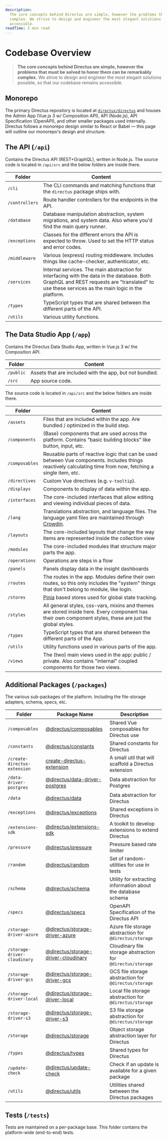 ```yaml
---
description:
  The core concepts behind Directus are simple, however the problems that must be solved to honor them can be remarkably
  complex. We strive to design and engineer the most elegant solutions possible, so that our codebase remains
  accessible.
readTime: 3 min read
---
```


# Codebase Overview

> **The core concepts behind Directus are simple, however the problems that must be solved to honor them can be
> remarkably complex.** We strive to design and engineer the most elegant solutions possible, so that our codebase
> remains accessible.

## Monorepo

The primary Directus repository is located at [`directus/directus`](https://github.com/directus/directus) and houses the
Admin App (Vue.js 3 w/ Composition API), API (Node.js), API Specification (OpenAPI), and other smaller packages used
internally. Directus follows a monorepo design similar to React or Babel — this page will outline our monorepo's design
and structure.

## The API (`/api`)

Contains the Directus API (REST+GraphQL), written in Node.js. The source code is located in `/api/src` and the below folders are inside there.

| Folder         | Content                                                                                                                                                                                         |
| -------------- | ----------------------------------------------------------------------------------------------------------------------------------------------------------------------------------------------- |
| `/cli`         | The CLI commands and matching functions that the `directus` package ships with.                                                                                                                 |
| `/controllers` | Route handler controllers for the endpoints in the API.                                                                                                                                         |
| `/database`    | Database manipulation abstraction, system migrations, and system data. Also where you'd find the main query runner.                                                                             |
| `/exceptions`  | Classes for the different errors the API is expected to throw. Used to set the HTTP status and error codes.                                                                                     |
| `/middleware`  | Various (express) routing middleware. Includes things like cache-checker, authenticator, etc.                                                                                                   |
| `/services`    | Internal services. The main abstraction for interfacing with the data in the database. Both GraphQL and REST requests are "translated" to use these services as the main logic in the platform. |
| `/types`       | TypeScript types that are shared between the different parts of the API.                                                                                                                        |
| `/utils`       | Various utility functions.                                                                                                                                                                      |

## The Data Studio App (`/app`)

Contains the Directus Data Studio App, written in Vue.js 3 w/ the Composition API.

| Folder    | Content                                                 |
| --------- | ------------------------------------------------------- |
| `/public` | Assets that are included with the app, but not bundled. |
| `/src`    | App source code.                                        |

The source code is located in `/api/src` and the below folders are inside there.

| Folder         | Content                                                                                                                                                      |
| -------------- | ------------------------------------------------------------------------------------------------------------------------------------------------------------ |
| `/assets`      | Files that are included within the app. Are bundled / optimized in the build step.                                                                           |
| `/components`  | (Base) components that are used across the platform. Contains "basic building blocks" like button, input, etc.                                               |
| `/composables` | Reusable parts of reactive logic that can be used between Vue components. Includes things reactively calculating time from now, fetching a single item, etc. |
| `/directives`  | Custom Vue directives (e.g. `v-tooltip`).                                                                                                                    |
| `/displays`    | Components to display of data within the app.                                                                                                                |
| `/interfaces`  | The core-included interfaces that allow editing and viewing individual pieces of data.                                                                       |
| `/lang`        | Translations abstraction, and language files. The language yaml files are maintained through [Crowdin](https://locales.directus.io).                         |
| `/layouts`     | The core-included layouts that change the way items are represented inside the collection view                                                               |
| `/modules`     | The core-included modules that structure major parts the app.                                                                                                |
| `/operations`  | Operations are steps in a flow                                                                                                                               |
| `/panels`      | Panels display data in the insight dashboards                                                                                                                |
| `/routes`      | The routes in the app. Modules define their own routes, so this only includes the "system" things that don't belong to module, like login.                   |
| `/stores`      | [Pinia](https://pinia.esm.dev) based stores used for global state tracking.                                                                                  |
| `/styles`      | All general styles, css-vars, mixins and themes are stored inside here. Every component has their own component styles, these are just the global styles.    |
| `/types`       | TypeScript types that are shared between the different parts of the App.                                                                                     |
| `/utils`       | Utility functions used in various parts of the app.                                                                                                          |
| `/views`       | The (two) main views used in the app: public / private. Also contains "internal" coupled components for those two views.                                     |


## Additional Packages (`/packages`)

The various sub-packages of the platform. Including the file-storage adapters, schema, specs, etc.

| Folder                       | Package Name                                                                                                             | Description                                                  |
|------------------------------|--------------------------------------------------------------------------------------------------------------------------|--------------------------------------------------------------|
| `/composables`               | [@directus/composables](https://github.com/directus/directus/tree/main/packages/composables)                             | Shared Vue composables for Directus use                      |
| `/constants`                 | [@directus/constants](https://github.com/directus/directus/tree/main/packages/constants)                                 | Shared constants for Directus                                |
| `/create-directus-extension` | [create-directus-extension](https://github.com/directus/directus/tree/main/packages/create-directus-extension)           | A small util that will scaffold a Directus extension         |
| `/data-driver-postgres`      | [@directus/data-driver-postgres](https://github.com/directus/directus/tree/main/packages/data-driver-postgres)           | Data abstraction for Postgres                                |
| `/data`                      | [@directus/data](https://github.com/directus/directus/tree/main/packages/data)                                           | Data abstraction for Directus                                |
| `/exceptions`                | [@directus/exceptions](https://github.com/directus/directus/tree/main/packages/exceptions)                               | Shared exceptions in Directus                                |
| `/extensions-sdk`            | [@directus/extensions-sdk](https://github.com/directus/directus/tree/main/packages/extensions-sdk)                       | A toolkit to develop extensions to extend Directus           |
| `/pressure`                  | [@directus/pressure](https://github.com/directus/directus/tree/main/packages/pressure)                                   | Pressure based rate limiter                                  |
| `/random`                    | [@directus/random](https://github.com/directus/directus/tree/main/packages/random)                                       | Set of random-utilities for use in tests                     |
| `/schema`                    | [@directus/schema](https://github.com/directus/directus/tree/main/packages/schema)                                       | Utility for extracting information about the database schema |
| `/specs`                     | [@directus/specs](https://github.com/directus/directus/tree/main/packages/specs)                                         | OpenAPI Specification of the Directus API                    |
| `/storage-driver-azure`      | [@directus/storage-driver-azure](https://github.com/directus/directus/tree/main/packages/storage-driver-azure)           | Azure file storage abstraction for `@directus/storage`       |
| `/storage-driver-cloudinary` | [@directus/storage-driver-cloudinary](https://github.com/directus/directus/tree/main/packages/storage-driver-cloudinary) | Cloudinary file storage abstraction for `@directus/storage`  |
| `/storage-driver-gcs`        | [@directus/storage-driver-gcs](https://github.com/directus/directus/tree/main/packages/storage-driver-gcs)               | GCS file storage abstraction for `@directus/storage`         |
| `/storage-driver-local`      | [@directus/storage-driver-local](https://github.com/directus/directus/tree/main/packages/storage-driver-local)           | Local file storage abstraction for `@directus/storage`       |
| `/storage-driver-s3`         | [@directus/storage-driver-s3](https://github.com/directus/directus/tree/main/packages/storage-driver-s3)                 | S3 file storage abstraction for `@directus/storage`          |
| `/storage`                   | [@directus/storage](https://github.com/directus/directus/tree/main/packages/storage)                                     | Object storage abstraction layer for Directus                |
| `/types`                     | [@directus/types](https://github.com/directus/directus/tree/main/packages/types)                                         | Shared types for Directus                                    |
| `/update-check`              | [@directus/update-check](https://github.com/directus/directus/tree/main/packages/update-check)                           | Check if an update is available for a given package          |
| `/utils`                     | [@directus/utils](https://github.com/directus/directus/tree/main/packages/utils)                                         | Utilities shared between the Directus packages               |

## Tests (`/tests`)

Tests are maintained on a per-package base. This folder contains the platform-wide (end-to-end) tests.
